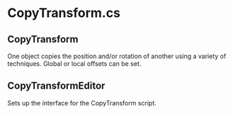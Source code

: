 # CopyTransform.cs

## CopyTransform

One object copies the position and/or rotation of another using a variety of techniques. Global or local offsets can be set.

## CopyTransformEditor

Sets up the interface for the CopyTransform script.

